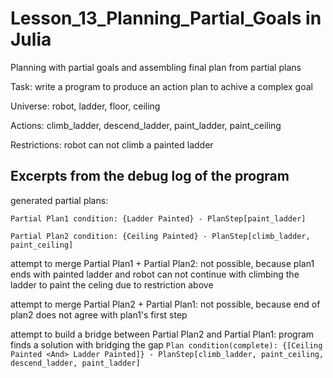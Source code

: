 # Lesson_13_Planning_Partial_Goals in Julia
Planning with partial goals and assembling final plan from partial plans

Task: write a program to produce an action plan to achive a complex goal

Universe: robot, ladder, floor, ceiling

Actions: climb_ladder, descend_ladder, paint_ladder, paint_ceiling

Restrictions: robot can not climb a painted ladder

## Excerpts from the debug log of the program
generated partial plans:

`Partial Plan1 condition: {Ladder Painted} - PlanStep[paint_ladder]`

`Partial Plan2 condition: {Ceiling Painted} - PlanStep[climb_ladder, paint_ceiling]`

attempt to merge Partial Plan1 + Partial Plan2: not possible, because plan1 ends with painted ladder and robot can not continue with climbing the ladder to paint the celing due to restriction above

attempt to merge Partial Plan2 + Partial Plan1: not possible, because end of plan2 does not agree with plan1's first step

attempt to build a bridge between Partial Plan2 and Partial Plan1: program finds a solution with bridging the gap
`Plan condition(complete): {[Ceiling Painted <And> Ladder Painted]} - PlanStep[climb_ladder, paint_ceiling, descend_ladder, paint_ladder]`
